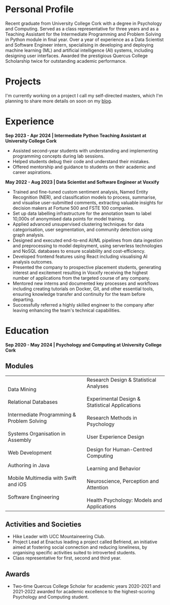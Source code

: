 # Personal Profile
Recent graduate from University College Cork with a degree in Psychology and Computing. Served as a class representative for three years and as a Teaching Assistant for the Intermediate Programming and Problem Solving in Python module in final year. Over a year of experience as a Data Scientist and Software Engineer intern, specialising in developing and deploying machine learning (ML) and artificial intelligence (AI) systems, including designing user interfaces. Awarded the prestigious Quercus College Scholarship twice for outstanding academic performance.
# Projects
I'm currently working on a project I call my self-directed masters, which I'm planning to share more details on soon on my [blog](https://www.craighill.dev/).
# Experience
**Sep 2023 - Apr 2024 | Intermediate Python Teaching Assistant at University College Cork**
- Assisted second-year students with understanding and implementing programming concepts during lab sessions.
- Helped students debug their code and understand their mistakes.
- Offered mentorship and guidance to students on their academic and career aspirations.
 
**May 2022 - Aug 2023 | Data Scientist and Software Engineer at Voxxify**
- Trained and fine-tuned custom sentiment analysis, Named Entity Recognition (NER), and classification models to process, summarise, and visualise user-submitted comments, extracting valuable insights for decision makers at Fortune 500 and FSTE 100 companies.
- Set up data labelling infrastructure for the annotation team to label 10,000s of anonymised data points for model training.
- Applied advanced unsupervised clustering techniques for data categorisation, user segmentation, and community detection using graph analysis.
- Designed and executed end-to-end AI/ML pipelines from data ingestion and preprocessing to model deployment, using serverless technologies and NoSQL databases to ensure scalability and cost-efficiency.
- Developed frontend features using React including visualising AI analysis outcomes.
- Presented the company to prospective placement students, generating interest and excitement resulting in Voxxify receiving the highest number of applications from the targeted course of any company.
- Mentored new interns and documented key processes and workflows including creating tutorials on Docker, Git, and other essential tools, ensuring knowledge transfer and continuity for the team before departing.
- Successfully referred a highly skilled engineer to the company after leaving enhancing the team's technical capabilities.
# Education
**Sep 2020 - May 2024 | Psychology and Computing at University College Cork**
## Modules

|   |   |
|---|---|
|Data Mining<br><br>Relational Databases<br><br>Intermediate Programming & Problem Solving<br><br>Systems Organisation in Assembly<br><br>Web Development<br><br>Authoring in Java<br><br>Mobile Multimedia with Swift and iOS<br><br>Software Engineering|Research Design & Statistical Analyses<br><br>Experimental Design & Statistical Applications<br><br>Research Methods in Psychology <br><br>User Experience Design<br><br>Design for Human-Centred Computing<br><br>Learning and Behavior<br><br>Neuroscience, Perception and Attention<br><br>Health Psychology: Models and Applications|

## Activities and Societies
- Hike Leader with UCC Mountaineering Club. 
- Project Lead at Enactus leading a project called Befriend, an initiative aimed at fostering social connection and reducing loneliness, by organising specific activities suited to introverted students. 
- Class representative for first, second and third year.
## Awards
- Two-time Quercus College Scholar for academic years 2020-2021 and 2021-2022 awarded for academic excellence to the highest-scoring Psychology and Computing student.

